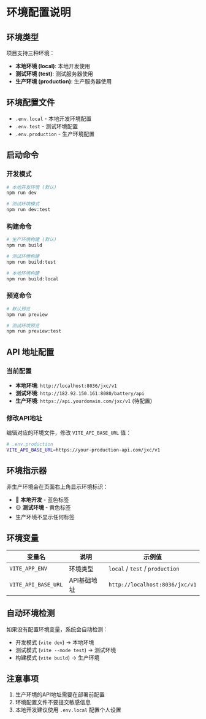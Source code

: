 # 环境配置说明

## 环境类型

项目支持三种环境：

- **本地环境 (local)**: 本地开发使用
- **测试环境 (test)**: 测试服务器使用  
- **生产环境 (production)**: 生产服务器使用

## 环境配置文件

- `.env.local` - 本地开发环境配置
- `.env.test` - 测试环境配置
- `.env.production` - 生产环境配置

## 启动命令

### 开发模式

```bash
# 本地开发环境 (默认)
npm run dev

# 测试环境模式
npm run dev:test
```

### 构建命令

```bash
# 生产环境构建 (默认)
npm run build

# 测试环境构建
npm run build:test

# 本地环境构建
npm run build:local
```

### 预览命令

```bash
# 默认预览
npm run preview

# 测试环境预览
npm run preview:test
```

## API 地址配置

### 当前配置

- **本地环境**: `http://localhost:8036/jxc/v1`
- **测试环境**: `http://182.92.150.161:8080/battery/api`
- **生产环境**: `https://api.yourdomain.com/jxc/v1` (待配置)

### 修改API地址

编辑对应的环境文件，修改 `VITE_API_BASE_URL` 值：

```bash
# .env.production
VITE_API_BASE_URL=https://your-production-api.com/jxc/v1
```

## 环境指示器

非生产环境会在页面右上角显示环境标识：

- 🔵 **本地开发** - 蓝色标签
- 🟡 **测试环境** - 黄色标签
- 生产环境不显示任何标签

## 环境变量

| 变量名 | 说明 | 示例值 |
|--------|------|--------|
| `VITE_APP_ENV` | 环境类型 | `local` / `test` / `production` |
| `VITE_API_BASE_URL` | API基础地址 | `http://localhost:8036/jxc/v1` |

## 自动环境检测

如果没有配置环境变量，系统会自动检测：

- 开发模式 (`vite dev`) → 本地环境
- 测试模式 (`vite --mode test`) → 测试环境  
- 构建模式 (`vite build`) → 生产环境

## 注意事项

1. 生产环境的API地址需要在部署前配置
2. 环境配置文件不要提交敏感信息
3. 本地开发建议使用 `.env.local` 配置个人设置